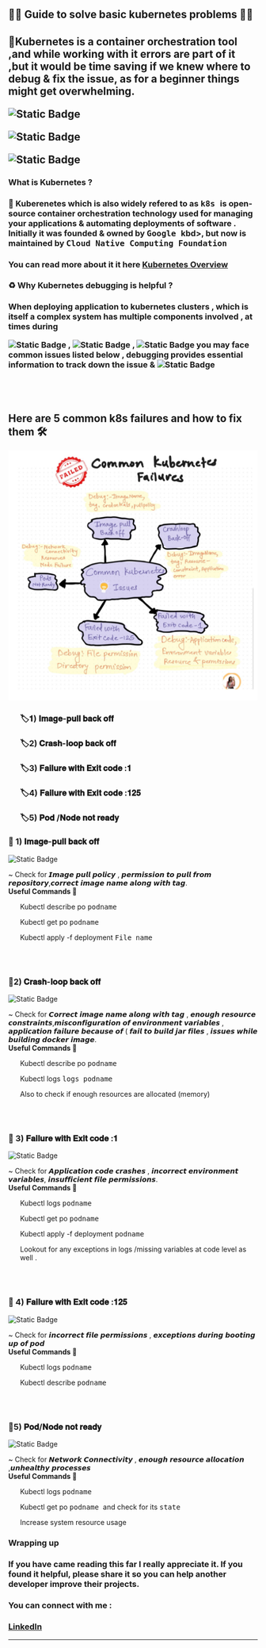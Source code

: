 <h2>🧩🧩 Guide to solve basic kubernetes problems 🧩🧩</h1>
<h2>  🌼Kubernetes is a container orchestration tool ,and while working with it errors are part of it ,but it would be time saving if we knew where to debug & fix the issue, as for a beginner things might get overwhelming.
  
![Static Badge](https://img.shields.io/badge/pods-purple)
  
![Static Badge](https://img.shields.io/badge/kubernetes-cluster-red)


![Static Badge](https://img.shields.io/badge/kubernetes-debugging-green)


</h2> 
<h3> <STRONG> What is Kubernetes ?</STRONG></h3>
<h3> 🔌 Kuberenetes which is also widely refered to as  <kbd> k8s </kbd>  is open-source container orchestration  technology used for managing your applications & automating deployments of software . Initially it was founded & owned by <kbd> Google </kbd>kbd>, but now is maintained by  <kbd> Cloud Native Computing Foundation </kbd></h3>
<h3>You can read more about it it here   <a href="https://kubernetes.io/" target="_blank">Kubernetes Overview</a>   </h3>

<h3> <Strong>  ♻️ Why Kubernetes debugging is helpful ? </Strong> </h3>
<h3> When deploying application to kubernetes clusters , which is itself a complex system has multiple components involved , at times during  
  
  ![Static Badge](https://img.shields.io/badge/deploying-pink)  ,
![Static Badge](https://img.shields.io/badge/managing-magenta)  , 
  ![Static Badge](https://img.shields.io/badge/running-pink) 
  you may face common issues listed below , debugging provides essential information to track down the issue &  ![Static Badge](https://img.shields.io/badge/fix-grey)


 

 
<br> </br>

<h2><BOLD> Here are 5 common k8s failures and how to fix them 🛠️  </BOLD> </h2>
  
 ![Screenshot](s1.jpg)



<ol>  <h3>  🏷𝟏) 𝐈𝐦𝐚𝐠𝐞-𝐩𝐮𝐥𝐥 𝐛𝐚𝐜𝐤 𝐨𝐟𝐟 </ol> </h3>
<ol>  <h3>  🏷2) 𝐂𝐫𝐚𝐬𝐡-𝐥𝐨𝐨𝐩 𝐛𝐚𝐜𝐤 𝐨𝐟𝐟 </ol> </h3>
<ol>  <h3>  🏷3) 𝐅𝐚𝐢𝐥𝐮𝐫𝐞 𝐰𝐢𝐭𝐡 𝐄𝐱𝐢𝐭 𝐜𝐨𝐝𝐞 :𝟏  </ol> </h3>
<ol>  <h3>  🏷4) 𝐅𝐚𝐢𝐥𝐮𝐫𝐞 𝐰𝐢𝐭𝐡 𝐄𝐱𝐢𝐭 𝐜𝐨𝐝𝐞 :𝟏𝟐𝟓 </ol> </h3>
<ol>  <h3>  🏷5) 𝐏𝐨𝐝 /𝐍𝐨𝐝𝐞 𝐧𝐨𝐭 𝐫𝐞𝐚𝐝𝐲 </ol> </h3>

<h3>🌵 1) 𝐈𝐦𝐚𝐠𝐞-𝐩𝐮𝐥𝐥 𝐛𝐚𝐜𝐤 𝐨𝐟𝐟 </h3> 

![Static Badge](https://img.shields.io/badge/Issue%3A1-yellow)

<summary> ~ Check for 𝙄𝙢𝙖𝙜𝙚 𝙥𝙪𝙡𝙡 𝙥𝙤𝙡𝙞𝙘𝙮 , 𝙥𝙚𝙧𝙢𝙞𝙨𝙨𝙞𝙤𝙣 𝙩𝙤 𝙥𝙪𝙡𝙡 𝙛𝙧𝙤𝙢 𝙧𝙚𝙥𝙤𝙨𝙞𝙩𝙤𝙧𝙮,𝙘𝙤𝙧𝙧𝙚𝙘𝙩 𝙞𝙢𝙖𝙜𝙚 𝙣𝙖𝙢𝙚 𝙖𝙡𝙤𝙣𝙜 𝙬𝙞𝙩𝙝 𝙩𝙖𝙜. <summary>

<summary> <strong> Useful Commands 🔮 </strong> </summary> 
<ol> Kubectl describe po  <kbd> podname </kbd> </ol>
<ol> Kubectl get po <kbd> podname </kbd> </ol>
<ol> Kubectl apply -f deployment <kbd> File name </kbd> </ol>
<br> </br>

<h3>🌵2) 𝐂𝐫𝐚𝐬𝐡-𝐥𝐨𝐨𝐩 𝐛𝐚𝐜𝐤 𝐨𝐟𝐟 </h3>

![Static Badge](https://img.shields.io/badge/Issue%3A2-yellow)

<summary>~ Check for 𝘾𝙤𝙧𝙧𝙚𝙘𝙩 𝙞𝙢𝙖𝙜𝙚 𝙣𝙖𝙢𝙚 𝙖𝙡𝙤𝙣𝙜 𝙬𝙞𝙩𝙝 𝙩𝙖𝙜 , 𝙚𝙣𝙤𝙪𝙜𝙝 𝙧𝙚𝙨𝙤𝙪𝙧𝙘𝙚 𝙘𝙤𝙣𝙨𝙩𝙧𝙖𝙞𝙣𝙩𝙨,𝙢𝙞𝙨𝙘𝙤𝙣𝙛𝙞𝙜𝙪𝙧𝙖𝙩𝙞𝙤𝙣 𝙤𝙛 𝙚𝙣𝙫𝙞𝙧𝙤𝙣𝙢𝙚𝙣𝙩 𝙫𝙖𝙧𝙞𝙖𝙗𝙡𝙚𝙨 , 𝙖𝙥𝙥𝙡𝙞𝙘𝙖𝙩𝙞𝙤𝙣 𝙛𝙖𝙞𝙡𝙪𝙧𝙚 𝙗𝙚𝙘𝙖𝙪𝙨𝙚 𝙤𝙛 ( 𝙛𝙖𝙞𝙡 𝙩𝙤 𝙗𝙪𝙞𝙡𝙙 𝙟𝙖𝙧 𝙛𝙞𝙡𝙚𝙨 , 𝙞𝙨𝙨𝙪𝙚𝙨 𝙬𝙝𝙞𝙡𝙚 𝙗𝙪𝙞𝙡𝙙𝙞𝙣𝙜 𝙙𝙤𝙘𝙠𝙚𝙧 𝙞𝙢𝙖𝙜𝙚. <summary>

<summary> <strong> Useful Commands 🔮 </strong> </summary> 
<ol> Kubectl describe po  <kbd> podname </kbd> </ol>
<ol> Kubectl logs  <kbd> logs  podname </kbd> </ol>
<ol> Also to check if enough resources are allocated (memory) </ol>
<br> </br>

<h3>🌵 3) 𝐅𝐚𝐢𝐥𝐮𝐫𝐞 𝐰𝐢𝐭𝐡 𝐄𝐱𝐢𝐭 𝐜𝐨𝐝𝐞 :𝟏  </h3>

![Static Badge](https://img.shields.io/badge/Issue%3A3-yellow)

<summary>~ Check for 𝘼𝙥𝙥𝙡𝙞𝙘𝙖𝙩𝙞𝙤𝙣 𝙘𝙤𝙙𝙚 𝙘𝙧𝙖𝙨𝙝𝙚𝙨 , 𝙞𝙣𝙘𝙤𝙧𝙧𝙚𝙘𝙩 𝙚𝙣𝙫𝙞𝙧𝙤𝙣𝙢𝙚𝙣𝙩 𝙫𝙖𝙧𝙞𝙖𝙗𝙡𝙚𝙨, 𝙞𝙣𝙨𝙪𝙛𝙛𝙞𝙘𝙞𝙚𝙣𝙩 𝙛𝙞𝙡𝙚 𝙥𝙚𝙧𝙢𝙞𝙨𝙨𝙞𝙤𝙣𝙨. </summary>

<summary> <strong> Useful Commands 🔮 </strong> </summary> 
<ol> Kubectl logs <kbd> podname </kbd> </ol>
<ol> Kubectl get po <kbd> podname </kbd> </ol>
<ol> Kubectl apply -f deployment <kbd> podname </kbd> </ol>
<ol> Lookout for any exceptions in logs /missing variables at code level as well . </ol>
<br> </br>

<h3>🌵 4) 𝐅𝐚𝐢𝐥𝐮𝐫𝐞 𝐰𝐢𝐭𝐡 𝐄𝐱𝐢𝐭 𝐜𝐨𝐝𝐞 :𝟏𝟐𝟓</h3>

![Static Badge](https://img.shields.io/badge/Issue%3A4-yellow)

<summary> ~ Check for 𝙞𝙣𝙘𝙤𝙧𝙧𝙚𝙘𝙩 𝙛𝙞𝙡𝙚 𝙥𝙚𝙧𝙢𝙞𝙨𝙨𝙞𝙤𝙣𝙨 , 𝙚𝙭𝙘𝙚𝙥𝙩𝙞𝙤𝙣𝙨 𝙙𝙪𝙧𝙞𝙣𝙜 𝙗𝙤𝙤𝙩𝙞𝙣𝙜 𝙪𝙥 𝙤𝙛 𝙥𝙤𝙙 </summary>

<summary> <strong> Useful Commands 🔮 </strong> </summary> 

<ol> Kubectl logs <kbd> podname </kbd> </ol>
<ol> Kubectl describe <kbd> podname </kbd> </ol>
<br> </br>

<h3>🌵5) 𝐏𝐨𝐝/𝐍𝐨𝐝𝐞 𝐧𝐨𝐭 𝐫𝐞𝐚𝐝𝐲 </h3>

![Static Badge](https://img.shields.io/badge/Issue%3A5-yellow)

<summary>~ Check for 𝙉𝙚𝙩𝙬𝙤𝙧𝙠 𝘾𝙤𝙣𝙣𝙚𝙘𝙩𝙞𝙫𝙞𝙩𝙮 , 𝙚𝙣𝙤𝙪𝙜𝙝 𝙧𝙚𝙨𝙤𝙪𝙧𝙘𝙚 𝙖𝙡𝙡𝙤𝙘𝙖𝙩𝙞𝙤𝙣 ,𝙪𝙣𝙝𝙚𝙖𝙡𝙩𝙝𝙮 𝙥𝙧𝙤𝙘𝙚𝙨𝙨𝙚𝙨  </summary>

<summary> <strong> Useful Commands 🔮 </strong> </summary>  
<ol> Kubectl logs <kbd> podname </kbd> </ol>
<ol> Kubectl get po <kbd> podname </kbd> and check for its <kbd> state </kbd> </ol>
<ol> Increase system resource usage </ol>

<h3> Wrapping up </h3>
<h3> If you have came reading this far I really appreciate it. If you found it helpful, please share it so you can help another developer improve their projects. </h3>
<h3> You can connect with me : </h3>
<h3> <a href="https://www.linkedin.com/in/12rashic/" target="_blank">LinkedIn</a></h3>

________________________________________________________________________________________________________________________________________________________________________________________________________________
